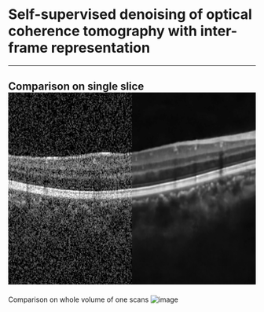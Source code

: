 # Self-supervised denoising of optical coherence tomography with inter-frame representation
-----
Comparison on single slice
![image](https://github.com/EpicWatermelon/OCT_Denoise/blob/main/comparison_single.gif)
-----
Comparison on whole volume of one scans
![image](https://github.com/EpicWatermelon/OCT_Denoise/blob/main/comparison_volume.gif)
